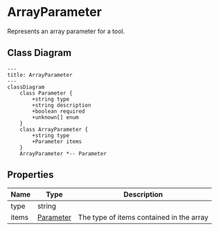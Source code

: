 # ArrayParameter

Represents an array parameter for a tool.

## Class Diagram

```mermaid
---
title: ArrayParameter
---
classDiagram
    class Parameter {
        +string type
        +string description
        +boolean required
        +unknown[] enum
    }
    class ArrayParameter {
        +string type
        +Parameter items
    }
    ArrayParameter *-- Parameter
```





## Properties

| Name | Type | Description |
| ---- | ---- | ----------- |
| type | string |   |
| items | [Parameter](Parameter.md) | The type of items contained in the array  |


